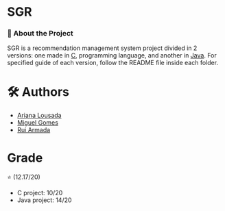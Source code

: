 # SGR

### 🎯 About the Project

SGR is a recommendation management system project divided in 2 versions: one made in [C](https://github.com/RuiArmada/Software-Labs-3/tree/main/SGR/project_c), programming language, and another in [Java](https://github.com/RuiArmada/Software-Labs-3/tree/main/SGR/project_java). For specified guide of each version, follow the README file inside each folder.

# 🛠 Authors

* [Ariana Lousada](https://github.com/arbl42)
* [Miguel Gomes](https://github.com/MayorX500)
* [Rui Armada](https://github.com/RuiArmada)

# Grade 
⭐ (12.17/20)
  * C project: 10/20
  * Java project: 14/20
